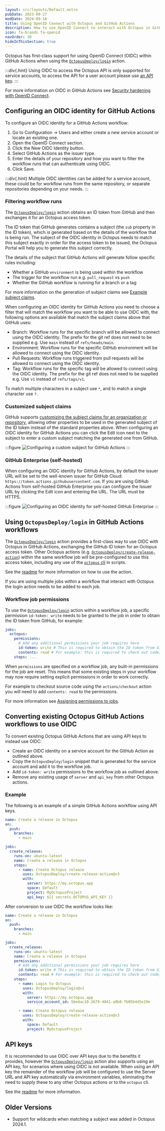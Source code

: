 ```yaml
---
layout: src/layouts/Default.astro
pubDate: 2023-09-27
modDate: 2024-09-16
title: Using OpenID Connect with Octopus and GitHub Actions
description: How to use OpenID Connect to interact with Octopus in GitHub Actions
icon: fa-brands fa-openid
navOrder: 30
hideInThisSection: true
---
```


Octopus has first-class support for using OpenID Connect (OIDC) within GitHub Actions when using the [`OctopusDeploy/login`](https://github.com/OctopusDeploy/login) action.

:::div{.hint}
Using OIDC to access the Octopus API is only supported for service accounts, to access the API for a user account please use [an API key](/docs/octopus-rest-api/how-to-create-an-api-key).
:::

For more information on OIDC in GitHub Actions see [Security hardening with OpenID Connect](https://docs.github.com/en/actions/deployment/security-hardening-your-deployments/about-security-hardening-with-openid-connect).

## Configuring an OIDC identity for GitHub Actions

To configure an OIDC identity for a GitHub Actions workflow:

1. Go to Configuration -> Users and either create a new service account or locate an existing one.
2. Open the OpenID Connect section.
3. Click the New OIDC Identity button.
4. Select GitHub Actions as the issuer type.
5. Enter the details of your repository and how you want to filter the workflow runs that can authenticate using OIDC.
6. Click Save.

:::div{.hint}
Multiple OIDC identities can be added for a service account, these could be for workflow runs from the same repository, or separate repositories depending on your needs.
:::

### Filtering workflow runs

The [`OctopusDeploy/login`](https://github.com/OctopusDeploy/login) action obtains an ID token from GitHub and then exchanges it for an Octopus access token.

The ID token that GitHub generates contains a subject (the `sub` property in the ID token), which is generated based on the details of the workflow that is being run. The subject of the OIDC identity in Octopus needs to match this subject exactly in order for the access token to be issued, the Octopus Portal will help you to generate this subject correctly.

The details of the subject that GitHub Actions will generate follow specific rules including:

- Whether a GitHub `environment` is being used within the workflow
- The trigger for the workflow run e.g. `pull_request` vs `push`
- Whether the GitHub workflow is running for a branch or a tag

For more information on the generation of subject claims see [Example subject claims](https://docs.github.com/en/actions/deployment/security-hardening-your-deployments/about-security-hardening-with-openid-connect#example-subject-claims).

When configuring an OIDC identity for GitHub Actions you need to choose a filter that will match the workflow you want to be able to use OIDC with, the following options are available that match the subject claims above that GitHub uses:

- Branch: Workflow runs for the specific branch will be allowed to connect using the OIDC identity. The prefix for the git ref does not need to be supplied e.g. Use `main` instead of `refs/heads/main`.
- Environment: Workflow runs for the specific GitHub environment will be allowed to connect using the OIDC identity.
- Pull Requests: Workflow runs triggered from pull requests will be allowed to connect using the OIDC identity.
- Tag: Workflow runs for the specific tag will be allowed to connect using the OIDC identity. The prefix for the git ref does not need to be supplied e.g. Use `v1` instead of `refs/tags/v1`.

To match multiple characters in a subject use `*`, and to match a single character use `?`.

### Customized subject claims

GitHub supports [customizing the subject claims for an organization or repository](https://docs.github.com/en/actions/deployment/security-hardening-your-deployments/about-security-hardening-with-openid-connect#customizing-the-subject-claims-for-an-organization-or-repository), allowing other properties to be used in the generated subject of the ID token instead of the standard properties above. When configuring an OIDC identity for GitHub Actions you can click the Edit icon next to the subject to enter a custom subject matching the generated one from GitHub.

:::figure
![Configuring a custom subject for GitHub Actions](/docs/octopus-rest-api/images/oidc-identity-github-actions-custom-subject.png "width=500")
:::

### GitHub Enterprise (self-hosted)

When configuring an OIDC identity for GitHub Actions, by default the issuer URL will be set to the well-known issuer for GitHub Cloud: `https://token.actions.githubusercontent.com`. If you are using GitHub Actions from self-hosted GitHub Enterprise you can configure the Issuer URL by clicking the Edit icon and entering the URL. The URL must be HTTPS.

:::figure
![Configuring an OIDC identity for self-hosted GitHub Enterprise](/docs/octopus-rest-api/images/oidc-identity-github-actions-enterprise.png "width=500")
:::

## Using `OctopusDeploy/login` in GitHub Actions workflows

The [`OctopusDeploy/login`](https://github.com/OctopusDeploy/login) action provides a first-class way to use OIDC with Octopus in GitHub Actions, exchanging the GitHub ID token for an Octopus access token. Other Octopus actions (e.g. [`OctopusDeploy/create-release-action`](https://github.com/OctopusDeploy/create-release-action)) within the same workflow job will be pre-configured to use this access token, including any use of the [`octopus` cli](https://github.com/OctopusDeploy/cli) in scripts.

See the [readme](https://github.com/OctopusDeploy/login) for more information on how to use the action.

If you are using multiple jobs within a workflow that interact with Octopus the login action needs to be added to each job.

### Workflow job permissions

To use the [`OctopusDeploy/login`](https://github.com/OctopusDeploy/login) action within a workflow job, a specific permission `id-token: write` needs to be granted to the job in order to obtain the ID token from GitHub, for example:

```yaml
jobs:
  octopus:
    permissions:
      # Add any additional permissions your job requires here
      id-token: write # This is required to obtain the ID token from GitHub Actions
      contents: read # For example: this is required to check out code, remove if not needed
    steps: ...
```

When `permissions` are specified on a workflow job, any built-in permissions for the job are reset. This means that some existing steps in your workflow may now require setting explicit permissions in order to work correctly.

For example to checkout source code using the `actions/checkout` action you will need to add `contents: read` to the permissions.

For more information see [Assigning permissions to jobs](https://docs.github.com/en/actions/using-jobs/assigning-permissions-to-jobs/).

## Converting existing Octopus GitHub Actions workflows to use OIDC

To convert existing Octopus GitHub Actions that are using API keys to instead use OIDC:

- Create an OIDC identity on a service account for the GitHub Action as outlined above.
- Copy the `OctopusDeploy/login` snippet that is generated for the service account and add it to the workflow job.
- Add `id-token: write` permissions to the workflow job as outlined above.
- Remove any existing usage of `server` and `api_key` from other Octopus actions.

### Example

The following is an example of a simple GitHub Actions workflow using API keys.

```yaml
name: Create a release in Octopus
on:
  push:
    branches:
      - main

jobs:
  create_release:
    runs-on: ubuntu-latest
    name: Create a release in Octopus
    steps:
      - name: Create Octopus release
        uses: OctopusDeploy/create-release-action@v3
        with:
          server: https://my.octopus.app
          space: Default
          project: MyOctopusProject
          api_key: ${{ secrets.OCTOPUS_API_KEY }}
```

After conversion to use OIDC the workflow looks like:

```yaml
name: Create a release in Octopus
on:
  push:
    branches:
      - main

jobs:
  create_release:
    runs-on: ubuntu-latest
    name: Create a release in Octopus
    permissions:
      # Add any additional permissions your job requires here
      id-token: write # This is required to obtain the ID token from GitHub Actions
      contents: read # For example: this is required to check out code, remove if not needed
    steps:
      - name: Login to Octopus
        uses: OctopusDeploy/login@v1
        with:
          server: https://my.octopus.app
          service_account_id: 5be4ac10-2679-4041-a8b0-7b05b445e19e

      - name: Create Octopus release
        uses: OctopusDeploy/create-release-action@v3
        with:
          space: Default
          project: MyOctopusProject
```

## API keys

It is recommended to use OIDC over API keys due to the benefits it provides, however the [`OctopusDeploy/login`](https://github.com/OctopusDeploy/login) action also supports using an API key, for scenarios where using OIDC is not available. When using an API key the remainder of the workflow job will be configured to use the Server URL and API key automatically via environment variables, eliminating the need to supply these to any other Octopus actions or to the `octopus` cli.

See the [readme](https://github.com/OctopusDeploy/login?tab=readme-ov-file#api-key) for more information.

## Older Versions

- Support for wildcards when matching a subject was added in Octopus 2024.1.